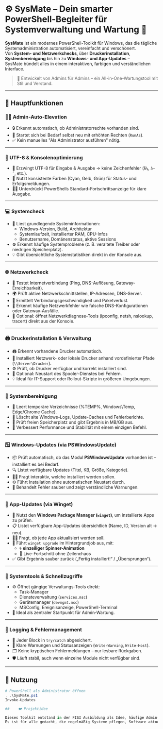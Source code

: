 # ⚙️ SysMate – Dein smarter PowerShell-Begleiter für Systemverwaltung und Wartung 🧩

**SysMate** ist ein modernes PowerShell-Toolkit für Windows, das die tägliche Systemadministration automatisiert, vereinfacht und verschönert.  
Von **System- und Netzwerkchecks**, über **Druckerinstallation**, **Systembereinigung** bis hin zu **Windows- und App-Updates** –  
SysMate bündelt alles in einem interaktiven, farbigen und verständlichen Interface.

> 🧠 Entwickelt von Admins für Admins – ein All-in-One-Wartungstool mit Stil und Verstand.

---

## 🚀 Hauptfunktionen

### 🧍‍♂️ Admin-Auto-Elevation
- 🔒 Erkennt automatisch, ob Administratorrechte vorhanden sind.  
- 🚀 Startet sich bei Bedarf selbst neu mit erhöhten Rechten (`RunAs`).  
- ✅ Kein manuelles "Als Administrator ausführen" nötig.

---

### 🧠 UTF-8 & Konsolenoptimierung
- 🧩 Erzwingt UTF-8 für Eingabe & Ausgabe → keine Zeichenfehler (`Ã¼`, `â–ˆ`, etc.).  
- 🎨 Nutzt konsistente Farben (Cyan, Gelb, Grün) für Status- und Erfolgsmeldungen.  
- 🧘‍♂️ Unterdrückt PowerShells Standard-Fortschrittsanzeige für klare Ausgabe.

---

### 💻 Systemcheck
- 🧾 Liest grundlegende Systeminformationen:  
  - Windows-Version, Build, Architektur  
  - Systemlaufzeit, installierter RAM, CPU-Infos  
  - Benutzername, Domänenstatus, aktive Sessions  
- ⚙️ Erkennt häufige Systemprobleme (z. B. veraltete Treiber oder niedrigen Speicherplatz).  
- 💡 Gibt übersichtliche Systemstatistiken direkt in der Konsole aus.

---

### 🌐 Netzwerkcheck
- 🔎 Testet Internetverbindung (Ping, DNS-Auflösung, Gateway-Erreichbarkeit).  
- 🌍 Prüft aktive Netzwerkschnittstellen, IP-Adressen, DNS-Server.  
- 🧠 Ermittelt Verbindungsgeschwindigkeit und Paketverlust.  
- 🧩 Erkennt häufige Netzwerkfehler wie falsche DNS-Konfigurationen oder Gateway-Ausfälle.  
- 🧰 Optional: öffnet Netzwerkdiagnose-Tools (ipconfig, netsh, nslookup, tracert) direkt aus der Konsole.

---

### 🖨️ Druckerinstallation & Verwaltung
- 🖨️ Erkennt vorhandene Drucker automatisch.  
- 🧾 Installiert Netzwerk- oder lokale Drucker anhand vordefinierter Pfade (`\\Server\Drucker`).  
- ⚙️ Prüft, ob Drucker verfügbar und korrekt installiert sind.  
- 🔄 Optional: Neustart des Spooler-Dienstes bei Fehlern.  
- 💡 Ideal für IT-Support oder Rollout-Skripte in größeren Umgebungen.

---

### 🧹 Systembereinigung
- 🧽 Leert temporäre Verzeichnisse (%TEMP%, Windows\Temp, Edge/Chrome Cache).  
- 🧾 Löscht alte Windows-Logs, Update-Caches und Fehlerberichte.  
- 🧠 Prüft freien Speicherplatz und gibt Ergebnis in MB/GB aus.  
- 🚀 Verbessert Performance und Stabilität mit einem einzigen Befehl.  

---

### 🪟 Windows-Updates (via PSWindowsUpdate)
- 📦 Prüft automatisch, ob das Modul **PSWindowsUpdate** vorhanden ist – installiert es bei Bedarf.  
- 🔍 Listet verfügbare Updates (Titel, KB, Größe, Kategorie).  
- 🙋‍♂️ Fragt interaktiv, welche installiert werden sollen.  
- ⚙️ Führt Installation ohne automatischen Neustart durch.  
- 🧠 Behandelt Fehler sauber und zeigt verständliche Warnungen.

---

### 💾 App-Updates (via Winget)
- 🔎 Nutzt den **Windows Package Manager (`winget`)**, um installierte Apps zu prüfen.  
- 📋 Listet verfügbare App-Updates übersichtlich (Name, ID, Version alt → neu).  
- 🙋‍♂️ Fragt, ob jede App aktualisiert werden soll.  
- 🧵 Führt `winget upgrade` im Hintergrundjob aus, mit:
  - 🌀 **einzeiliger Spinner-Animation**  
  - 💬 Live-Fortschritt ohne Zeilenchaos  
- ✅ Gibt Ergebnis sauber zurück („Fertig installiert!“ / „Übersprungen“).

---

### 🧰 Systemtools & Schnellzugriffe
- ⚙️ Öffnet gängige Verwaltungs-Tools direkt:
  - Task-Manager  
  - Diensteverwaltung (`services.msc`)  
  - Gerätemanager (`devmgmt.msc`)  
  - MSConfig, Ereignisanzeige, PowerShell-Terminal  
- 🧩 Ideal als zentraler Startpunkt für Admin-Wartung.

---

### 🧾 Logging & Fehlermanagement
- 📡 Jeder Block in `try/catch` abgesichert.  
- 💬 Klare Warnungen und Statusanzeigen (`Write-Warning`, `Write-Host`).  
- 🗂️ Keine kryptischen Fehlermeldungen – nur lesbare Rückgaben.  
- 🛡️ Läuft stabil, auch wenn einzelne Module nicht verfügbar sind.

---

## 🧩 Nutzung

```powershell
# PowerShell als Administrator öffnen
. .\SysMate.ps1
Invoke-Updates

##    ❤️ Projektidee

Dieses Toolkit entstand in der FISI Ausbildung als Idee, häufige Admin-Aufgaben einfach, übersichtlich und interaktiv zu gestalten – ganz ohne endlose Befehlslisten.
Es ist für alle gedacht, die regelmäßig Systeme pflegen, Software aktuell halten und sich dabei ein wenig Komfort wünschen.
